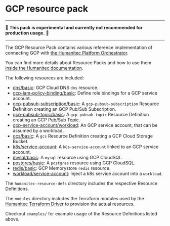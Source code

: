 # GCP resource pack

---

:construction: __This pack is experimental and currently not recommended for production usage.__ :construction:

---

The GCP Resource Pack contains various reference implementation of connecting GCP with [the Humanitec Platform Orchestrator](https://developer.humanitec.com/platform-orchestrator/overview/).

You can find more details about Resource Packs and how to use them [inside the Humanitec documentation](https://developer.humanitec.com/platform-orchestrator/resources/resource-packs/).

The following resources are included:

* [dns/basic](./humanitec-resource-defs/dns/basic): GCP Cloud DNS `dns` resource.
* [gcp-iam-policy-binding/basic](./humanitec-resource-defs/gcp-iam-policy-binding/basic): Define role bindings for a GCP service account.
* [gcp-pubsub-subscription/basic](./humanitec-resource-defs/gcp-pubsub-subscription/basic): A `gcp-pubsub-subscription` Resource Definition creating an GCP Pub/Sub Subscription.
* [gcp-pubsub-topic/basic](./humanitec-resource-defs/gcp-pubsub-topic/basic): A `gcp-pubsub-topic` Resource Definition creating an GCP Pub/Sub Topic.
* [gcp-service-account/workload](./humanitec-resource-defs/gcp-service-account/workload): An GCP service account, that can be assumed by a workload.
* [gcs/basic](./humanitec-resource-defs/gcs/basic): A `gcs` Resource Definition creating a GCP Cloud Storage Bucket.
* [k8s/service-account](./humanitec-resource-defs/k8s/service-account): A `k8s-service-account` linked to an GCP service account.
* [mysql/basic](./humanitec-resource-defs/mysql/basic): A `mysql` resource using GCP CloudSQL.
* [postgres/basic](./humanitec-resource-defs/postgres/basic): A `postgres` resource using GCP CloudSQL.
* [redis/basic](./humanitec-resource-defs/redis/basic): GCP Memorystore `redis` resource.
* [workload/service-account](./humanitec-resource-defs/workload/service-account): Inject a k8s service account into a `workload`.

The `humanitec-resource-defs` directory includes the respective Resource Definitions.

The `modules` directory includes the Terraform modules used by the [Humanitec Terraform Driver](https://developer.humanitec.com/integration-and-extensions/drivers/generic-drivers/terraform/) to provision the actual resources.

Checkout `examples/` for example usage of the Resource Definitions listed above.
